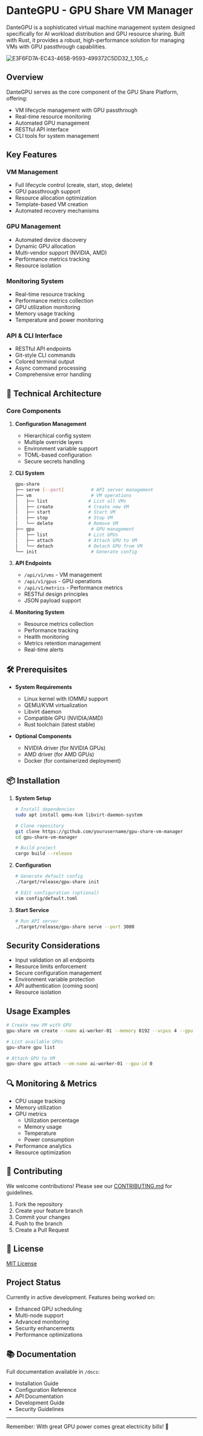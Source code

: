 # DanteGPU - GPU Share VM Manager

DanteGPU is a sophisticated virtual machine management system designed specifically for AI workload distribution and GPU resource sharing. Built with Rust, it provides a robust, high-performance solution for managing VMs with GPU passthrough capabilities.

![E3F6FD7A-EC43-465B-9593-499372C5DD32_1_105_c](https://github.com/user-attachments/assets/ab27fb1f-cae3-4b8d-9c4a-68360a7e8b01)



##  Overview

DanteGPU serves as the core component of the GPU Share Platform, offering:
- VM lifecycle management with GPU passthrough
- Real-time resource monitoring
- Automated GPU management
- RESTful API interface
- CLI tools for system management

## Key Features

### VM Management
- Full lifecycle control (create, start, stop, delete)
- GPU passthrough support
- Resource allocation optimization
- Template-based VM creation
- Automated recovery mechanisms

### GPU Management
- Automated device discovery
- Dynamic GPU allocation
- Multi-vendor support (NVIDIA, AMD)
- Performance metrics tracking
- Resource isolation

### Monitoring System
- Real-time resource tracking
- Performance metrics collection
- GPU utilization monitoring
- Memory usage tracking
- Temperature and power monitoring

### API & CLI Interface
- RESTful API endpoints
- Git-style CLI commands
- Colored terminal output
- Async command processing
- Comprehensive error handling

## 🔧 Technical Architecture

### Core Components

1. **Configuration Management**
   - Hierarchical config system
   - Multiple override layers
   - Environment variable support
   - TOML-based configuration
   - Secure secrets handling

2. **CLI System**
   ```bash
   gpu-share
   ├── serve [--port]          # API server management
   ├── vm                      # VM operations
   │   ├── list               # List all VMs
   │   ├── create             # Create new VM
   │   ├── start              # Start VM
   │   ├── stop               # Stop VM
   │   └── delete             # Remove VM
   ├── gpu                     # GPU management
   │   ├── list               # List GPUs
   │   ├── attach             # Attach GPU to VM
   │   └── detach             # Detach GPU from VM
   └── init                    # Generate config
   ```

3. **API Endpoints**
   - `/api/v1/vms` - VM management
   - `/api/v1/gpus` - GPU operations
   - `/api/v1/metrics` - Performance metrics
   - RESTful design principles
   - JSON payload support

4. **Monitoring System**
   - Resource metrics collection
   - Performance tracking
   - Health monitoring
   - Metrics retention management
   - Real-time alerts

## 🛠 Prerequisites

- **System Requirements**
  - Linux kernel with IOMMU support
  - QEMU/KVM virtualization
  - Libvirt daemon
  - Compatible GPU (NVIDIA/AMD)
  - Rust toolchain (latest stable)

- **Optional Components**
  - NVIDIA driver (for NVIDIA GPUs)
  - AMD driver (for AMD GPUs)
  - Docker (for containerized deployment)

## 📦 Installation

1. **System Setup**
   ```bash
   # Install dependencies
   sudo apt install qemu-kvm libvirt-daemon-system
   
   # Clone repository
   git clone https://github.com/yourusername/gpu-share-vm-manager
   cd gpu-share-vm-manager
   
   # Build project
   cargo build --release
   ```

2. **Configuration**
   ```bash
   # Generate default config
   ./target/release/gpu-share init
   
   # Edit configuration (optional)
   vim config/default.toml
   ```

3. **Start Service**
   ```bash
   # Run API server
   ./target/release/gpu-share serve --port 3000
   ```

##  Security Considerations

- Input validation on all endpoints
- Resource limits enforcement
- Secure configuration management
- Environment variable protection
- API authentication (coming soon)
- Resource isolation

##  Usage Examples

```bash
# Create new VM with GPU
gpu-share vm create --name ai-worker-01 --memory 8192 --vcpus 4 --gpu

# List available GPUs
gpu-share gpu list

# Attach GPU to VM
gpu-share gpu attach --vm-name ai-worker-01 --gpu-id 0
```

## 🔍 Monitoring & Metrics

- CPU usage tracking
- Memory utilization
- GPU metrics
  - Utilization percentage
  - Memory usage
  - Temperature
  - Power consumption
- Performance analytics
- Resource optimization

## 🤝 Contributing

We welcome contributions! Please see our [CONTRIBUTING.md](CONTRIBUTING.md) for guidelines.

1. Fork the repository
2. Create your feature branch
3. Commit your changes
4. Push to the branch
5. Create a Pull Request

## 📝 License

[MIT License](LICENSE)

##  Project Status

Currently in active development. Features being worked on:
- Enhanced GPU scheduling
- Multi-node support
- Advanced monitoring
- Security enhancements
- Performance optimizations

## 📚 Documentation

Full documentation available in `/docs`:
- Installation Guide
- Configuration Reference
- API Documentation
- Development Guide
- Security Guidelines

---
Remember: With great GPU power comes great electricity bills! 🔋
